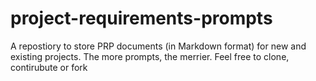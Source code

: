 # project-requirements-prompts
A repostiory to store PRP documents (in Markdown format) for new and existing projects. The more prompts, the merrier. Feel free to clone, contirubute or fork
